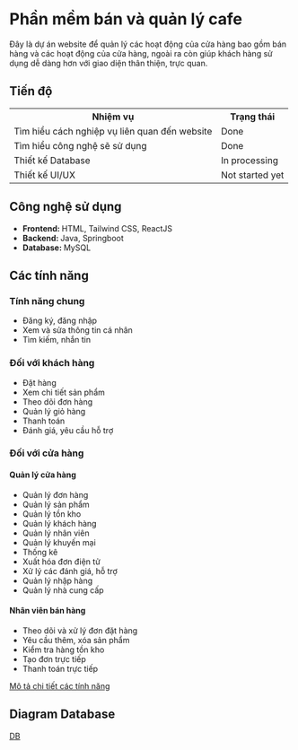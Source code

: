 <h1>Phần mềm bán và quản lý cafe</h1>
<t>Đây là dự án website để quản lý các hoạt động của cửa hàng bao gồm bán hàng và các hoạt động của cửa hàng, ngoài ra còn giúp khách hàng sử dụng dễ dàng hơn với giao diện thân thiện, trực quan. </t>

<h2>Tiến độ</h2>
<table>  
  <tr>
    <th>Nhiệm vụ</th>
    <th>Trạng thái</th>
  </tr>
  
  <tr>
    <td>Tìm hiểu cách nghiệp vụ liên quan đến website</td>
    <td>Done</td>
  </tr>

  <tr>
    <td>Tìm hiểu công nghệ sẽ sử dụng</td>
    <td>Done</td>
  </tr>

  <tr>
    <td>Thiết kế Database</td>
    <td>In processing</td>
  </tr>

  <tr>
    <td>Thiết kế UI/UX</td>
    <td>Not started yet</td>
  </tr>

  
  </tr>
</table>

<h2>Công nghệ sử dụng</h2>
<ul>
  <li><b>Frontend: </b> <t>HTML, Tailwind CSS, ReactJS</t></li>
  <li><b>Backend: </b> <t>Java, Springboot</t></li>
  <li><b>Database: </b> <t>MySQL</t></li>
  
</ul>

<h2>Các tính năng</h2>

<h3>Tính năng chung</h3>
<ul>
  <li>Đăng ký, đăng nhập</li>
  <li>Xem và sửa thông tin cá nhân</li>
  <li>Tìm kiếm, nhắn tin</li>
</ul>

<h3>Đối với khách hàng</h3>
<ul>
  <li>Đặt hàng</li>
  <li>Xem chi tiết sản phẩm</li>
  <li>Theo dõi đơn hàng</li>
  <li>Quản lý giỏ hàng</li>
  <li>Thanh toán</li>
  <li>Đánh giá, yêu cầu hỗ trợ</li>
  
</ul>

<h3>Đối với cửa hàng</h3>
<h4>Quản lý cửa hàng</h4>
<ul>
  <li>Quản lý đơn hàng</li>
  <li>Quản lý sản phẩm</li>
  <li>Quản lý tồn kho</li>
  <li>Quản lý khách hàng</li>
  <li>Quản lý nhân viên</li>
  <li>Quản lý khuyến mại</li>
  <li>Thống kê</li>
  <li>Xuất hóa đơn điện tử</li>
  <li>Xử lý các đánh giá, hỗ trợ</li>
  <li>Quản lý nhập hàng</li>
  <li>Quản lý nhà cung cấp</li>
</ul>

<h4>Nhân viên bán hàng</h4>
<ul>
  <li>Theo dõi và xử lý đơn đặt hàng</li>
  <li>Yêu cầu thêm, xóa sản phẩm</li>
  <li>Kiểm tra hàng tồn kho</li>
  <li>Tạo đơn trực tiếp</li>
  <li>Thanh toán trực tiếp</li>
</ul>

[Mô tả chi tiết các tính năng](https://github.com/nhhung18/HuyHung-Project/blob/49d32c6d00c29cda12298260080ab07f640a213d/Mo_ta.md)


<h2>Diagram Database</h2>
<a href="https://viewer.diagrams.net/?tags=%7B%7D&lightbox=1&highlight=0000ff&edit=_blank&layers=1&nav=1&title=Cafe%20Project%20DB.drawio&dark=auto#R%3Cmxfile%3E%3Cdiagram%20name%3D%22Page-1%22%20id%3D%226Cb0WkiKl8WfBiQgCwMV%22%3E7V1dk5vIFf01qso%2BjIvmQ8DjjnfjVGJXNvYm2X2aYgSjwUFCi5BnZn99GvElcRHqlhC0udflqpEQYpjuczl9T98%2BPTPer14%2FJN7m%2BVPsB9FM1%2FzXmfHTTNd1y7X5j%2BzIW37EtZz8wDIJ%2FfwQqw98Cf8MioNacXQX%2BsH26MQ0jqM03BwfXMTrdbBIj455SRK%2FHJ%2F2FEfHv3XjLQNw4MvCi%2BDR%2F4Z%2B%2BpwfdSytPv63IFw%2Bl7%2BZacUnK688uTiwffb8%2BOXgkPHzzHifxHGav1q9vg%2BirPHKdsm%2F99cTn1Y3lgTrVOQLofvPcPXlaxLvjH%2F%2F%2Fu35l68%2F%2Fc27K67yzYt2xR%2Fs%2BX4SbLfFPadvZUPw299kL1PvMTt0v029JC36y9D4Ad4DqReug4QfYPv3UeRttuH%2B9PzIcxj5H723eJeWFyrf3T%2BFr4H%2FOe%2Bu7Fzecx%2F5xbK32cWf%2BMW%2FFDeTfexF4XLNXy%2F4H5%2F9xnt%2Bz%2FxePnrbtDjjOV1FxUvYUuWfHSRp8HpwqGi5D0G8CtLkjZ9SfGo5RS8WMLbLXn2pQcHKc54PAFEB2SuAuKyuXfcVf1F0l0TX6aDruvvscwa%2B%2B%2Bc4Cf%2FMeioqWvawH%2FfvX8JV5K05qj2%2Fceg%2B3kfxvj%2FCKHofR3HW2et4HYD%2Bzk7yk3jzq5csg7Q4sInDdbpvB%2Bue%2F%2Bct8157Z80sfq%2Fv%2BXtWv%2Bf%2Fs9OT9H283qYJx1V2jYB370uQdfF9Gm%2BKi0bBU3n9pGj37PVjnKbx6iQCOqPhPCwKGBiCKDBuBQIDgOCXf5yEAf%2F709CLPvPnpLdeRnmn7R%2BbXt1pLT3b2tZV%2BzYbvhmqMW%2FOp2j%2F5HsOfT%2FgYXv%2F8hymwZeNt8hOeuHMcS5gOyPgfHcd9I8h2T3FxepGk76aF%2FFH1NpLefzs1v4W9Hl1n5fDwAQw4KePC4PyCZ2fe7%2FlnR2ulx%2Fzb84bOLEUwcnr6bC2esWN0OUGAI5FJCJEItoNSWQ%2BNonMxUEwzLMj8MPyerdlEEu4r6bOIDbAwHO82wYP691KdSJRAR7oiMMh4hidONyxicNFSxyOcF9NnThKfeMABFm0zvR5VDyu10eImP%2BxyxSvvB%2FutnlH%2FJi1eRLs2788gb9aFj9nuuHmr6L8yF%2Fzy5YnYOUncRSi4ycGlU0iqKEJiomqpDdjKCahkk6Moph4d02eo6BMyqMm4IFHLHV7lpIAIj6agsot0dTgNGWNTlMSOuzUaMoU7q7J0xQUYommhqMpcSDioykoDxNNDU5Tzug0JaH6To2mbOHumjxNQdl3k8TfwjVvYbzsIY4PdOxhwCRnsdvyLgySbhaZYSszNC%2BsMjRuV2BGFSK9lxka4iNNZeoMYWqCqNDQoDqRqilgJpCVGlJ%2BOhu6qlEClPhGHFSe0nu%2BKs9aoxc2GngLVAyqUKmK49sqVLbpw9pbUZnKELmxBBbRMZVJdSoKMNXolZSmjpapTKpTqZoC1qk8hUlFVVj5QwIh%2BPiDCkgU4I%2FxCx1NvBUkJlWQVE0BZdplsPY75lmmTx5U1nG6baisQwXyGL380MRb12FSXUfVFFAtfQyT9PnB994Q8wcVdpxsm%2FI2iD9G5Y%2FR6wItCRFzYvxRhQDxhwU1zPVu9RgkD5vnrA%2FRUogERvBRCJQ8iUIGp5DKpXA8CpHQMadGIYZwd02eQqCK6X3zeGgjJg9xdOAjDwnnMiKPm5GHOTp5SOiYUyOPuXB3TZ48oIoZrLwwQswd4uDAxx0StaHEHTfjDnts7iiLlDFyhyvcXVPnjjlUMDfedvsSJz5i%2BhDHBzr6mEOxk%2BhjcPowtNHpQ0K%2FnBh9VCFA9DGH6uUq9sOnMEgefP6b8XKIBEjwcQhUOzkdPD11E0mDNKZvisBYOUZXxxZhTsqjGP3LPCrEFzSrYoswh8IjIluEOWmPVVNA7ZFsEUaxRZAAJb4BB2mevSet8qw1ui1CqblizFlJ8qxQACVPskUYNDUmefU0OEleVYCpRrdFsPGqq1UEEFPZUF0lWwQphODjD7ItVYA%2FxrdFsPHubWuTaWnVFFCmxW6LIIEOfORB7qEqkMfotgg2XvtQm%2BxDq01WoVpKtggyAEHHHw55eqrAH6PbIjgSIubE%2BMMRr%2FKZPH9ADZNsESQxgo9CyNZTAQoZ3xbBwWvr6ZCtZ9UUUMXEbosggQ585EG2niqQx%2Bi2CA5eW0%2BHbD2rpoAqJnJbBAlwoOOOsuSHuGNU7hjdFsHFa%2BlZhQBxhwsVTLJFkMAHPvogO08F6GN8WwQXr52nS3aeVVNA9ZJsEWRBgo9DoNq5t0V48Hw%2FCbbbbkJpkMf07RGcMleQdUdwb%2FbwJ%2F1RbBAg88AQX9asijmCC%2BVHROYILimQVVNABTJ%2FoIfKZ5HD%2BRZI4AXdiICV%2BQwxSn9ppTyjjG5cwLQ2VTJfVv5YLijPOKZaaf6oyDLzwbLPOlSId5gG5csSG7sDg4Jj%2FBRZxkPt33OMo%2BrYThFsjZjGyqANH2uxNvg1oBL4y6AcYPC2DtO3z0HkpWG8%2Frn%2BJB%2BG5LTFL3rUU8Ha%2FzFJ9p378%2BeVt%2Fb%2Fua5y4LYPkuzvDUq2C17D9LeD179nr99ZxbufXg8%2B%2BqmkQ36bydtv1a%2Fnbw6%2Blb2tv7Z%2FV34PYqp4mm%2FjXbIIOlqy9HRKS349N4jKWlX00Vdh%2BBAu1cFk3xvfgqMb7sDkLxnrzw68C0vgldk5awAx%2F%2BOLr9UghFfSG1eaN6%2BUtw64Un9wFtD2D%2BHMBzTP8TJeexFBGT4xz2JZVwzKbsOFc25fiGTHPHOhmwMZTk4sdltOrkFCGuMJ0lZNY2SMHB56FxnryPh%2BVEbG4HQBIpmxjgPK9xiDEw%2FVg520xstAgzBtI%2FuH3sXGC5hlfLWRtfk%2FkNrYGivEPpXZFamNCqANH22VLDWMPMOh82v8yVu%2FTU2gKRrtrDxTgVEZgcYqBcGCQCudRVagmTf3W2le6NYCjT6o0ngFlNklUNaGgrJhCWPZUgzLptvAsnMhlo3GhdyhVXMdio158UsSR6cLYNtkRn3yMiPY6amePjmXBTTx0V8WoJPQ2L%2FQqMvvFDx6OqjjFhp1EhrrtoBCI1U0XoMYhOkaqYz9q4zytDK6ySzTSWU8262kMlZtUf5OKZUxyzVIYuwZavg4y4Dl19JZ7PSLZWAWa4xfLmMIqMM03JB8WBji2FCmXMaA2iqmLLaKAxpKMANKk5S%2FXoYVhGMBkkX7z1%2FlCWX8KhkD7xZbdRAQmzADaqK492eUQQdC%2FhDQP7%2FfOX71lsZVarwyc%2FxVVlxOzesNGIrO8ZvamQudmOPnGMi2cKpOK4YHJ2%2BYP%2BIahTGFNdvJNXvNLzB2%2FA3%2BIr%2BJnmNLYOMyiq3za%2FXKBEAguFQrBmOm04BeNdUhvfLUaupZ4FK3CjA%2BuJSOMHeICCsr4g6NUZPY3y3Sh4WXess4Ob03HE5VtLl8mQn7499OFDVpo7b%2BRdEqNL4jUdSE6jgmUdQUj%2BbJp7Em1MdJFL0MK%2FiSWpO2betfFJUnlPFFURPvvm11EBCbMBOK48hFUQl04OMPCw4%2BirSym0bQZZPVpghV2i%2B627PeXADU30PfIvbvP520xJ3ylUknLcj%2BmNJJiwYAdVvAAQClk5dhBeFwgDZS6D%2BdlCeU8dNJC%2B9OrnUQEJswC07sIk8nJdCBjz%2FKBxfxx6j84Y7OH3O8u7nWQUD8weY6wEGzbOE7WMKuBlgQ0glt7qoCnbDxrVDmeLd3raOA%2BITNodC5ScIF5oREAh7oGERvMegmBhmBQUZ3PdFlTLYnxiB1FBCD6C0e2%2BHKWyJmEBl4oGMQQ5dQMohBbscgouUWN2MQo%2Bx4hAxiSBTMTJ1BjBazaD%2FYLpJwk%2B2iiJdHZECCjkfYXMC14GhvzugxfiGj%2FLaVAOdXR5aqqjKrI91G9aBx8a6czSuB8sJb%2B4vPYUr9zUtCb00lo2dKRk1bcAzDmuvJexRSyQW2%2F5LRuXgCpUzJ6BzmwZhKRufk8Fq1RflYopLRq7GCb1xrkz7Svz4iTyjjl4zaeOWROgiITZh9ckkZ7kofCYzgYxGHVrKpwCLjF446iNexO7SMrW4LWsd%2BOToQ8ofAwoP%2BDAj%2FDJJ4UI1de6dpzuxYZzfsWbfSvn%2F3S5CEvHX3CuuV8nu5cvK8%2FF4OdZSR34EUq19q%2FQlF3aZbXE%2FWhHdA6Ne7nQnBF6zCC%2BS2xoTOyemAh7h7QhTnrIBuNgEkWtnAmiaYPY66aFag%2F1kB5zucFXBwzwo4NCtQtYULh1Tq6zcDzgpIYAXfeNylWYH%2B9Rx5Qhl%2FVsBFPCvg0qxA3RZwVqBME9RnFTUwgpBFaFZABRYZf1bARTwr4NKsQN0WNCtwOToQ8get%2FlWBPxTwj3Dxrv6to4AIhLlQ38TuHyEBD3QMopfzj%2BrPK1%2B0s1315uZrt8oa6vOTx65qk8essdsjsy5dvAW2JLNuta%2Bd3ZwLZme2tQNfsAbY1U7XoEz8FAT%2Bw6O3%2BF%2F3SG2Gbd74rrl7qS08b%2BzcalilaxLqLuoBtowdhyaODVXmjXUNyruI5o3rOKAhtq5B0VZ9hX%2B4eWMZrCAcb0sIvagJRUKxuYBQRp831jUBu4yJCjZ1EBCb6BqUcBe7Le%2BhIEE9cSwDEnw0wmjiWAUaGX3iWGd4J47rICAa0RkcTsSJHySB%2F0CLk%2BWwgo9NNFodoQKbjD%2BNrGtw%2BhANnWi0NqJ%2BXMJpwYT%2FRsQEIoEOfATCaDWEEgSiwC4EEhNmUyMQJt5h0ycQOF%2B2iFeroMNEdfocIgEQfByiwyEHgEp%2FlUgdJtJ5kVJrKdKFltCXWGNATImWIhmFJHS2EqmSWJWpRLpj5cCzYDTHbiBR2MaicSG7eaEbu0jXBTANQaZ7XDTDVvXjzI%2F7iWltHtK2CzGnmzcbxJRPHhrO9lj1I4GNjqqfNiTcbjTbshMGpqqfKg5oQMsfNwAK6gvqA1b9SGClY2xrSob3mbGtyOUGAQ8J7P3rI%2FKE0lb1MzChINbXddLXq7YwYLJLVT%2BSIMFHIwbJ7CrQSFvVz7A0YiBW2Q1S2eu2gPlpGvM4f0C%2B5lcGJAhphFwjVKCR1nKfgXkEr2tEHQXEI7rR4hrhvWWztbizEQmM4KMRE%2BawRCMj0Ehb0c%2BwNGJK5KVTo5EqCohGdBOmpX4Qhbxp%2BB8xj4rH9%2FoIGPM%2FdnH2QeaIsdyXW9wt8p7%2FkZ%2FHA2%2B9LTuB94l28FmU%2FbF3vpf87y%2FJ8vEvWSzP9n42%2Bx8%2F5D%2BzT%2FTM6iN7c%2Fjihx%2F2Fyx%2FPX%2B1zH7u%2BS6%2FVd4G%2Bd3mnyCmQQmM46PBFsctosERaLDNLWZQGjREvLSmSoNVFBANGi2mT%2FvSrwce4ului5hIJFCCj0hMCUcIIpKbEUm19mnEfEpCoJ0akVRRQESim1CezYnEx70WTwIj%2BGjEhoWKBWiC1AujbkqZYas%2Ft8py887684FdJ20yCRMbCcg8NGxxBwhlXCdtOCTEVH9uk09Y3RZwTKj%2B1NyA9ecSWMG3ttKm%2BvP%2BU0t5QhnfddKWEKunllnaVH9etUWJOpAkqM8paiAEHYcYjDhEBQ4Z3XLSYHg5pA4C4hCjxbCDrCblMIKORXSHljCpwCIKWE06OloaqaOAaER34BqmP3beOg3TN7wkIoMQhCRC7vdKkMj4dpMOYvt7h%2Bzv67aAE2XYl8BKwAMdgxgtbk4AKoOYTX7nu95aRTue9ZqssmJlvCZB5Qe7dNfbOaghaV6pp11vjeZGvfyv6Lwz8IVyG9yb7npriNhdKRFd2iXRJWn%2Benl0VZ5q551cbdWiywC%2BnpdGl20cX8md3ya4bBc8D7qDC37B7De4tl%2F%2Fvrz77T%2FrD1%2B%2Fff32s%2F%2F%2Bt093P94J6GdKhNZFxDVYaIl7JOuqRZYNnulNI1zRyHKaV9KaV%2BoptPTGw8Ced0dW83ymFc%2BAk7u7a4CCpb8xSPRCzbNeINslYMzQ1eU2IWCIFs9U0vY1akNr50GhsrvTsKpO7RDojAcla3Jb7xgmjtOsyO2MAFSKU2tLQN1R%2FTnvm1TjXomTKUtPrU1Dizyvmbroh0SGrMNtvWMU6zs74U8MAjWytbcKzvrk7Lvhbpv3Q2aDs0mCWZuTDf85y4zd9q%2FQGtpcCUJ09ERmNuPT05Alvu0aI6zsxMJPKG1s2kEAlWY8U%2BpXYgMdbTCYDwtZHuEUN8Gmd6Ym%2BMh3b%2FbIp7y0d3GTiS9JVkXdZDAzRSRvsguz03fawT%2FTsvodDchffYgHPkxfSQC9CEmv3f18bDH0zj341y%2FQLrn6EECjjLT3jFSemEZXTEV2B59oSsouzEkRslLLptuIPFevRQ8xUQmuX8O%2Fv33afYij4F%2F%2Fetrcfd4Y8a8tM%2F95iuv5Ps8XKcc9RhFjzQIrSzS76aWCp7ULyVfvmiS3MyqUzHFb7xiLp15nBEiNJfTG89js9XF%2FydUHeNyT314%2FOHrt7uVjMbsx8uh1VHHB1QeAGbkqXZPe9kNJQ2a3rXeMwlGpE%2F7ER%2Bcw0jIpX1v2UdHQrMdE%2BkqkEuN1A5ksoManvCFrjNpRoKPlPCYupqAnPbjmqpDbsHgMXosgIqNugAmU4ve3nrpeND0pG5BWo4KuQZQyi6nrJc%2BlSj1vglB0NXW9DhsI3meWU%2FeG5UFtN4bF8i2cATofreedARSDstuAn9OsFRS2BWgYbjg3MtxgpgFir9sXAHxj7nSv8m9adMie3zAquNoT4C74%2FSML7p1FZLn%2FZunz3R%2FahxZHj433tgqKxqUZxVO4ZHNRE9uqSvqaLKa17ySSGNSpbDsEOsNByQnF1juGOco0JxQ7IwDVgpnWloD1IeqnqDeZMLwSJ1NePNPaNFSVco0e2g%2BJDDkF2HrHEutvvl85tBP%2BxCBQi8otAdTmEBWQgY4zqGxkfM4Ycg6t9Y5RlI10wp84o6UsJIt1XRsbCyPyBm3AdRouVHwxPnEMuvtW%2By1LCJcTo47Lqi%2BmyR1Qucy5w8DLHfKlFYjIQ0CpUsJ8vnw9erlEpznA%2BSlmtxjhKzPJ7JTMVdlyX7qtA7iSeaNpZjBtaJrds8zgC%2Fogs8ACAqASsaVMKVKX8%2FD50CqrJZQJLRuYQjUDQnjHFOCdf6P9iMAOKKYmuWWKblwVWvxtEmcLGOrTOe8%2Ff4r9IDvj%2Fw%3D%3D%3C%2Fdiagram%3E%3C%2Fmxfile%3E">DB</a>

